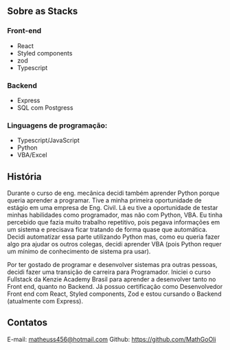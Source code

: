## Sobre as Stacks

### Front-end

- React
- Styled components
- zod
- Typescript

### Backend

- Express
- SQL com Postgress

### Linguagens de programação:

- Typescript/JavaScript
- Python
- VBA/Excel

## História

Durante o curso de eng. mecânica decidi também aprender Python porque queria aprender a programar. Tive a minha primeira oportunidade de estágio em uma empresa de Eng. Civil. Lá eu tive a oportunidade de testar minhas habilidades como programador, mas não com Python, VBA. Eu tinha percebido que fazia muito trabalho repetitivo, pois pegava informações em um sistema e precisava ficar tratando de forma quase que automática. Decidi automatizar essa parte utilizando Python mas, como eu queria fazer algo pra ajudar os outros colegas, decidi aprender VBA (pois Python requer um mínimo de conhecimento de sistema pra usar).

Por ter gostado de programar e desenvolver sistemas pra outras pessoas, decidi fazer uma transição de carreira para Programador. Iniciei o curso Fullstack da Kenzie Academy Brasil para aprender a desenvolver tanto no Front end, quanto no Backend. Já possuo certificação como Desenvolvedor Front end com React, Styled components, Zod e estou cursando o Backend (atualmente com Express). 

## Contatos
E-mail: matheuss456@hotmail.com
Github: https://github.com/MathGoOli
